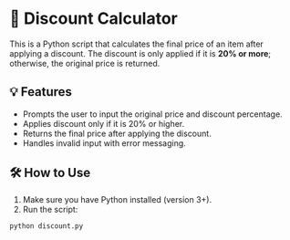 # 🛒 Discount Calculator

This is a Python script that calculates the final price of an item after applying a discount. The discount is only applied if it is **20% or more**; otherwise, the original price is returned.

## 💡 Features

- Prompts the user to input the original price and discount percentage.
- Applies discount only if it is 20% or higher.
- Returns the final price after applying the discount.
- Handles invalid input with error messaging.

## 🛠️ How to Use

1. Make sure you have Python installed (version 3+).
2. Run the script:

```bash
python discount.py
